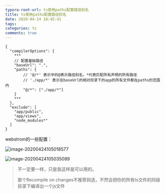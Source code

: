 ```yaml
---
typora-root-url: ts使用paths配置路径别名
title: ts使用paths配置路径别名
date: 2020-04-24 10:45:41
tags:
categories: ts
comments: true
---
```


```
{
  "compilerOptions": {
    ***
    // 配置基础路径
    "baseUrl": ".",
    "paths": {
    	// '@/*' 表示中的@表示路径别名，*代表匹配所有声明的所有路径
    	// './app/*' 表示在baseUrl的相对目录下的app的所有文件都在paths的范围内
        "@/*": ["./app/*"]
    }
    ***
  },
  "exclude": [
    "app/public",
    "app/views",
    "node_modules*"
  ]
}
```

<!--more-->

webstrom的一些配置：

![image-20200424105018577](/images/image-20200424105018577.png)

![image-20200424105035089](/images/image-20200424105035089.png)

> 不一定要一样，只是我这样是可以用的。
>
> 那个Recompile on changes不推荐钩选，不然会把你的所有ts文件的同级目录下编译出一个js文件